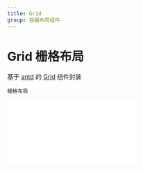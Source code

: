 ```yaml
---
title: Grid
group: 容器布局组件
---
```


# Grid 栅格布局

基于 <a href="https://ant-design.antgroup.com/index-cn" target="_blank">antd</a> 的 <a href="https://ant-design.antgroup.com/components/grid-cn" target="_blank">Grid</a> 组件封装

<code src='./Grid/index.tsx'>栅格布局</code>

<embed src="../guide.md#L16-L21"></embed>
